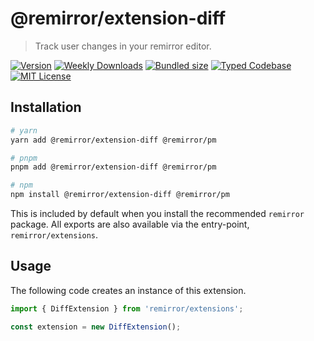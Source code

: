 # @remirror/extension-diff

> Track user changes in your remirror editor.

[![Version][version]][npm] [![Weekly Downloads][downloads-badge]][npm] [![Bundled size][size-badge]][size] [![Typed Codebase][typescript]](#) [![MIT License][license]](#)

[version]: https://flat.badgen.net/npm/v/@remirror/extension-diff/next
[npm]: https://npmjs.com/package/@remirror/extension-diff/v/next
[license]: https://flat.badgen.net/badge/license/MIT/purple
[size]: https://bundlephobia.com/result?p=@remirror/extension-diff@next
[size-badge]: https://flat.badgen.net/bundlephobia/minzip/@remirror/extension-diff@next
[typescript]: https://flat.badgen.net/badge/icon/TypeScript?icon=typescript&label
[downloads-badge]: https://badgen.net/npm/dw/@remirror/extension-diff/red?icon=npm

## Installation

```bash
# yarn
yarn add @remirror/extension-diff @remirror/pm

# pnpm
pnpm add @remirror/extension-diff @remirror/pm

# npm
npm install @remirror/extension-diff @remirror/pm
```

This is included by default when you install the recommended `remirror` package. All exports are also available via the entry-point, `remirror/extensions`.

## Usage

The following code creates an instance of this extension.

```ts
import { DiffExtension } from 'remirror/extensions';

const extension = new DiffExtension();
```
